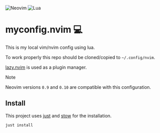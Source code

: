 ![Neovim](https://img.shields.io/badge/NeoVim-%2357A143.svg?&style=for-the-badge&logo=neovim&logoColor=white)
![Lua](https://img.shields.io/badge/lua-%232C2D72.svg?style=for-the-badge&logo=lua&logoColor=white)

# myconfig.nvim 💻

This is my local vim/nvim config using lua.

To work properly this repo should be cloned/copied to `~/.config/nvim`.

[lazy.nvim](https://github.com/folke/lazy.nvim) is used as a plugin manager.

> [!NOTE]
> Neovim versions `0.9` and `0.10` are compatible with this configuration.

## Install

This project uses [just](https://github.com/casey/just) and [stow](https://www.gnu.org/software/stow/) for the installation.

```bash
just install
```
